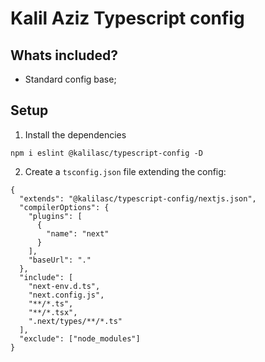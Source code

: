 # Kalil Aziz Typescript config

## Whats included?

- Standard config base;

## Setup

1. Install the dependencies
```
npm i eslint @kalilasc/typescript-config -D
```

2. Create a `tsconfig.json` file extending the config:
```
{
  "extends": "@kalilasc/typescript-config/nextjs.json",
  "compilerOptions": {
    "plugins": [
      {
        "name": "next"
      }
    ],
    "baseUrl": "."
  },
  "include": [
    "next-env.d.ts",
    "next.config.js",
    "**/*.ts",
    "**/*.tsx",
    ".next/types/**/*.ts"
  ],
  "exclude": ["node_modules"]
}
```

